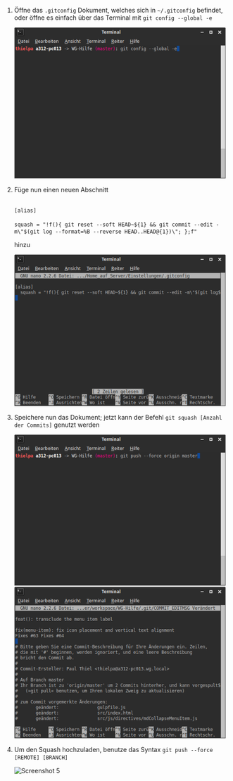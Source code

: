 ﻿1. Öffne das `.gitconfig` Dokument, welches sich in `~/.gitconfig` befindet, oder öffne es einfach über das Terminal mit `git config --global -e`

   ![Screenshot 1](content/guides/GITHUB/SQUASH/screen1.png)

2. Füge nun einen neuen Abschnitt 
   

	```
   
	[alias]
   
	squash = "!f(){ git reset --soft HEAD~${1} && git commit --edit -m\"$(git log --format=%B --reverse HEAD..HEAD@{1})\"; };f"
   
	```
   hinzu

   ![Screenshot 2](content/guides/GITHUB/SQUASH/screen2.png)

3. Speichere nun das Dokument; jetzt kann der Befehl `git squash [Anzahl der Commits]` genutzt werden

   ![Screenshot 4](content/guides/GITHUB/SQUASH/screen4.png)
   ![Screenshot 3](content/guides/GITHUB/SQUASH/screen3.png)

4. Um den Squash hochzuladen, benutze das Syntax `git push --force [REMOTE] [BRANCH]`

   ![Screenshot 5](content/guides/GITHUB/SQUASH/screen5.png)
